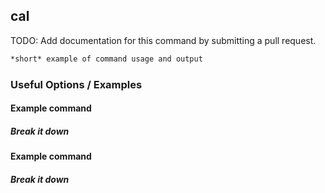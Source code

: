 ---
---

cal
-------
TODO: Add documentation for this command by submitting a pull request.
<!-- one line explanation would go here -->

<!-- minimal example -->
~~~ bash
*short* example of command usage and output
~~~

<!--more-->

### Useful Options / Examples

#### Example command

##### Break it down

#### Example command

##### Break it down
